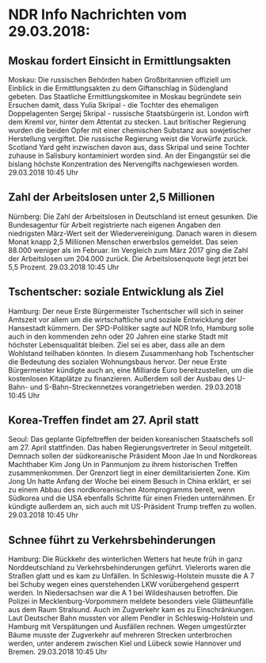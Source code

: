 # NDR Info Nachrichten vom 29.03.2018:


## Moskau fordert Einsicht in Ermittlungsakten
Moskau: Die russischen Behörden haben Großbritannien offiziell um Einblick in die Ermittlungsakten zu dem Giftanschlag in Südengland gebeten. Das Staatliche Ermittlungskomitee in Moskau begründete sein Ersuchen damit, dass Yulia Skripal - die Tochter des ehemaligen Doppelagenten Sergej Skripal - russische Staatsbürgerin ist. London wirft dem Kreml vor, hinter dem Attentat zu stecken. Laut britischer Regierung wurden die beiden Opfer mit einer chemischen Substanz aus sowjetischer Herstellung vergiftet. Die russische Regierung weist die Vorwürfe zurück. Scotland Yard geht inzwischen davon aus, dass Skripal und seine Tochter zuhause in Salisbury kontaminiert worden sind. An der Eingangstür sei die bislang höchste Konzentration des Nervengifts nachgewiesen worden. 29.03.2018 10:45 Uhr 

## Zahl der Arbeitslosen unter 2,5 Millionen
Nürnberg: Die Zahl der Arbeitslosen in Deutschland ist erneut gesunken. Die Bundesagentur für Arbeit registrierte nach eigenen Angaben den niedrigsten März-Wert seit der Wiedervereinigung. Danach waren in diesem Monat knapp 2,5 Millionen Menschen erwerbslos gemeldet. Das seien 88.000 weniger als im Februar. Im Vergleich zum März 2017 ging die Zahl der Arbeitslosen um 204.000 zurück. Die Arbeitslosenquote liegt jetzt bei 5,5 Prozent. 29.03.2018 10:45 Uhr 

## Tschentscher: soziale Entwicklung als Ziel
Hamburg: Der neue Erste Bürgermeister Tschentscher will sich in seiner Amtszeit vor allem um die wirtschaftliche und soziale Entwicklung der Hansestadt kümmern. Der SPD-Politiker sagte auf NDR Info, Hamburg solle auch in den kommenden zehn oder 20 Jahren eine starke Stadt mit höchster Lebensqualität bleiben. Ziel sei es aber, dass alle an dem Wohlstand teilhaben könnten. In diesem Zusammenhang hob Tschentscher die Bedeutung des sozialen Wohnungsbaus hervor. Der neue Erste Bürgermeister kündigte auch an, eine Milliarde Euro bereitzustellen, um die kostenlosen Kitaplätze zu finanzieren. Außerdem soll der Ausbau des U-Bahn- und S-Bahn-Streckennetzes vorangetrieben werden. 29.03.2018 10:45 Uhr 

## Korea-Treffen findet am 27. April statt
Seoul: Das geplante Gipfeltreffen der beiden koreanischen Staatschefs soll am 27. April stattfinden. Das haben Regierungsvertreter in Seoul mitgeteilt. Demnach sollen der südkoreanische Präsident Moon Jae In und Nordkoreas Machthaber Kim Jong Un in Panmunjom zu ihrem historischen Treffen zusammenkommen. Der Grenzort liegt in einer demilitarisierten Zone. Kim Jong Un hatte Anfang der Woche bei einem Besuch in China erklärt, er sei zu einem Abbau des nordkoreanischen Atomprogramms bereit, wenn Südkorea und die USA ebenfalls Schritte für einen Frieden unternähmen. Er kündigte außerdem an, sich auch mit US-Präsident Trump treffen zu wollen. 29.03.2018 10:45 Uhr 

## Schnee führt zu Verkehrsbehinderungen
Hamburg: Die Rückkehr des winterlichen Wetters hat heute früh in ganz Norddeutschland zu Verkehrsbehinderungen geführt. Vielerorts waren die Straßen glatt und es kam zu Unfällen. In Schleswig-Holstein musste die A 7 bei Schuby wegen eines querstehenden LKW vorübergehend gesperrt werden. In Niedersachsen war die A 1 bei Wildeshausen betroffen. Die Polizei in Mecklenburg-Vorpommern meldete besonders viele Glätteunfälle aus dem Raum Stralsund. Auch im Zugverkehr kam es zu Einschränkungen. Laut Deutscher Bahn mussten vor allem Pendler in Schleswig-Holstein und Hamburg mit Verspätungen und Ausfällen rechnen. Wegen umgestürzter Bäume musste der Zugverkehr auf mehreren Strecken unterbrochen werden, unter anderem zwischen Kiel und Lübeck sowie Hannover und Bremen. 29.03.2018 10:45 Uhr 
